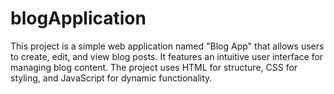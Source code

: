 # blogApplication
This project is a simple web application named "Blog App" that allows users to create, edit, and view blog posts. It features an intuitive user interface for managing blog content. The project uses HTML for structure, CSS for styling, and JavaScript for dynamic functionality.
